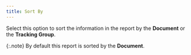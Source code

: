 ```yaml
---
title: Sort By
---
```



Select this option to sort the information in the report by the **Document** or the **Tracking 
 Group**.


{:.note}
By default this report is sorted by the **Document**.

